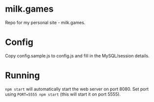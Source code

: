 # milk.games

Repo for my personal site - milk.games.

# Config

Copy config.sample.js to config.js and fill in the MySQL/session details.

# Running

`npm start` will automatically start the web server on port 8080. Set port using `PORT=5555 npm start` (this will start it on port 5555).